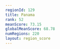 ```yaml
---
regionId: 129
title: Panama
rank: 52
meanScore: 73.15
globalMeanScore: 68.78
numRegions: 220
layout: region_score
---
```

